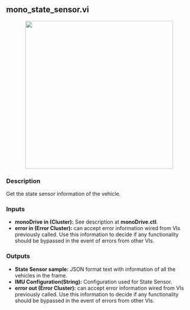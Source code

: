 ## mono_state_sensor.vi
<p align="center">
<img src="https://github.com/monoDriveIO/client/raw/master/WikiPhotos/LV_client/sensors/mono__state__sensorc.png" 
width="400"  />
</p>

### Description
Get the state sensor information of the vehicle.

### Inputs

- **monoDrive in (Cluster):** See description at **monoDrive.ctl**.
- **error in (Error Cluster):** can accept error information wired from VIs previously called. Use this information to decide if any functionality should be bypassed in the event of errors from other VIs.

### Outputs
- **State Sensor sample:** JSON format text with information of all the vehicles in the frame.
- **IMU Configuration(String):** Configuration used for State Sensor.
- **error out (Error Cluster):** can accept error information wired from VIs previously called. Use this information to decide if any functionality should be bypassed in the event of errors from other VIs.

